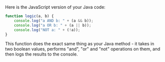  Here is the JavaScript version of your Java code:

```javascript
function logic(a, b) {
    console.log("a AND b: " + (a && b));
    console.log("a OR b: " + (a || b));
    console.log("NOT a: " + (!a));
}
```
This function does the exact same thing as your Java method - it takes in two boolean values, performs "and", "or" and "not" operations on them, and then logs the results to the console.
